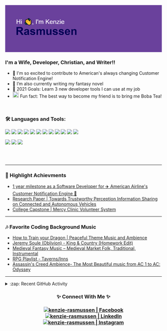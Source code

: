 <img align="center" src="https://github.com/kenzie-rasmussen/kenzie-rasmussen/blob/main/header.png"/>



### I'm a Wife, Developer, Christian, and Writer!!

- 👯 I'm so excited to contribute to American's always changing Customer Notification Engine!
- 🌱 I’m also currently writing my fantasy novel
- 🥅 2021 Goals: Learn 3 new developer tools I can use at my job
- <img src="https://emoji.gg/assets/emoji/9985_Boba.png" width="20" height="20" /> Fun fact: The best way to become my friend is to bring me Boba Tea!

<br />

### 🛠️ Languages and Tools:

![](https://img.shields.io/badge/Shell-Bash-informational?style=for-the-badge&logo=GNUBash&logoColor=white&color=557C94)
![](https://img.shields.io/badge/OS-Linux-informational?style=for-the-badge&logo=Linux&logoColor=white&color=557C94)
![](https://img.shields.io/badge/IDEA-Intellij-informational?style=for-the-badge&logo=IntellijIDEA&logoColor=white&color=557C94)
![](https://img.shields.io/badge/IDEA-Eclipse-informational?style=for-the-badge&logo=Eclipse&logoColor=white&color=557C94)
![](https://img.shields.io/badge/Code-Python-informational?style=for-the-badge&logo=Python&logoColor=white&color=557C94)
![](https://img.shields.io/badge/Code-Java-informational?style=for-the-badge&logo=Java&logoColor=white&color=557C94)
![](https://img.shields.io/badge/Code-SpringBoot-informational?style=for-the-badge&logo=SpringBoot&logoColor=white&color=557C94)
![](https://img.shields.io/badge/Code-Node.js-informational?style=for-the-badge&logo=Node.js&logoColor=white&color=557C94)
![](https://img.shields.io/badge/Tools-Docker-informational?style=for-the-badge&logo=Docker&logoColor=white&color=557C94)
![](https://img.shields.io/badge/Tools-Kubernetes-informational?style=for-the-badge&logo=Kubernetes&logoColor=white&color=557C94)
![](https://img.shields.io/badge/Tools-PostgreSQL-informational?style=for-the-badge&logo=PostgreSQL&logoColor=white&color=557C94)
![](https://img.shields.io/badge/Tools-AzureDevOps-informational?style=for-the-badge&logo=AzureDevOps&logoColor=white&color=557C94)

![](https://img.shields.io/badge/Native-English-informational?style=for-the-badge&logo=BookStack&logoColor=white&color=F7901E)
![](https://img.shields.io/badge/Intermediate-Spanish-informational?style=for-the-badge&logo=BookStack&logoColor=white&color=F7901E)
![](https://img.shields.io/badge/Beginner-Mandarin-informational?style=for-the-badge&logo=BookStack&logoColor=white&color=F7901E)

<br />
<br />

---

### 📕 Highlight Achievments

<!-- ACHIEVEMENT-LIST:START -->
- [1 year milestone as a Software Developer for ✈️ American Airline's Customer Notification Engine 🎉]([linkedin])
- [Research Paper | Towards Trustworthy Perception Information Sharing on Connected and Autonomous Vehicles](https://ieeexplore.ieee.org/document/9138639)
- [College Capstone | Mercy Clinic Volunteer System](https://cse.tcu.edu/stories/posts/computer-science-mercy-clinic.php)
<!-- BLOG-POST-LIST:END -->

---

### 🎶 Favorite Coding Background Music

<!-- YOUTUBE:START -->
- [How to Train your Dragon | Peaceful Theme Music and Ambience](https://youtu.be/M7iXsGh5YP0)
- [Jeremy Soule (Oblivion) - King & Country (Homework Edit)](https://youtu.be/h9WudJDkeBI)
- [Medieval Fantasy Music – Medieval Market Folk, Traditional, Instrumental](https://youtu.be/qSbSszLKtYM)
- [RPG Playlist - Taverns/Inns](https://youtu.be/fIuO3RpMvHg)
- [Assassin's Creed Ambience- The Most Beautiful music from AC 1 to AC: Odyssey](https://youtu.be/9QvRjjNzRMQ)
<!-- YOUTUBE:END -->

---

 <!-- [![Kenzie's GitHub stats](https://github-readme-stats.vercel.app/api?username=kenzie-rasmussen&show_icons=true&theme=cobalt)](https://github.com/anuraghazra/github-readme-stats) -->

<details>
  <summary>:zap: Recent GitHub Activity</summary>
  
<!--START_SECTION:activity-->
I'd love to put my Github activity out for all to see, but American Airlines likes to keep their work safe! Any fun work I do on my personal dime will be proudly displayed if it's newly created!
<!--END_SECTION:activity-->

</details>

<h3 align="center">✨ Connect With Me ✨<h3/>

<p align="center">
<a href="https://www.facebook.com/kenzie.clarke.10/"><img alt="kenzie-rasmussen | Facebook" width="33px" src="https://cdn.icon-icons.com/icons2/1826/PNG/512/4202110facebooklogosocialsocialmedia-115707_115594.png" /><a/>
<a href="https://www.linkedin.com/in/kenzieclarke07/"><img alt="kenzie-rasmussen | LinkedIn" width="33px" src="https://cdn-icons-png.flaticon.com/512/174/174857.png" />
<a href="https://instagram.com/kenzie.rasmussen.10"><img alt="kenzie-rasmussen | Instagram" width="33px" src="https://cdn2.iconfinder.com/data/icons/social-media-2285/512/1_Instagram_colored_svg_1-512.png" />
  <p/>
  

[facebook]: https://www.facebook.com/kenzie.clarke.10/
[instagram]: https://instagram.com/kenzie.rasmussen.10
[linkedin]: https://www.linkedin.com/in/kenzieclarke07/
